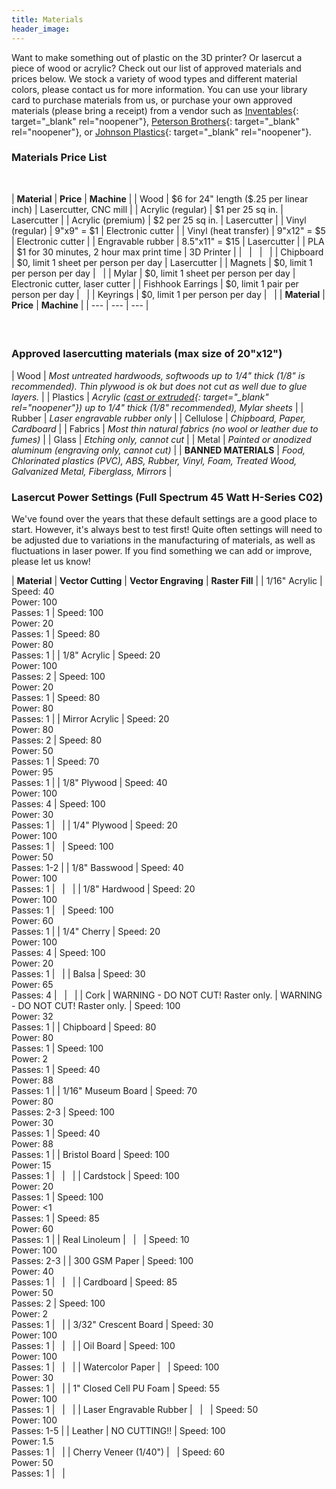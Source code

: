 ```yaml
---
title: Materials
header_image:
---
```


Want to make something out of plastic on the 3D printer? Or lasercut a piece of wood or acrylic? Check out our list of approved materials and prices below. We stock a variety of wood types and different material colors, please contact us for more information. You can use your library card to purchase materials from us, or purchase your own approved materials (please bring a receipt) from a vendor such as [Inventables](http://inventables.com){: target="_blank" rel="noopener"}, [Peterson Brothers](http://petersenplastics.com/){: target="_blank" rel="noopener"}, or [Johnson Plastics](https://www.jpplus.com/){: target="_blank" rel="noopener"}.

### Materials Price List

&nbsp;

| **Material** | **Price** | **Machine** |
| Wood | $6 for 24" length ($.25 per linear inch) | Lasercutter, CNC mill |
| Acrylic (regular) | $1 per 25 sq in. | Lasercutter |
| Acrylic (premium) | $2 per 25 sq in. | Lasercutter |
| Vinyl (regular) | 9"x9" = $1 | Electronic cutter |
| Vinyl (heat transfer) | 9"x12" = $5 | Electronic cutter |
| Engravable rubber | 8\.5"x11" = $15 | Lasercutter |
| PLA | $1 for 30 minutes, 2 hour max print time | 3D Printer |
| &nbsp; | &nbsp; | &nbsp; |
| Chipboard | $0, limit 1 sheet per person per day | Lasercutter |
| Magnets | $0, limit 1 per person per day | &nbsp; |
| Mylar | $0, limit 1 sheet per person per day | Electronic cutter, laser cutter |
| Fishhook Earrings | $0, limit 1 pair per person per day | &nbsp; |
| Keyrings | $0, limit 1 per person per day | &nbsp; |
| **Material** | **Price** | **Machine** |
| --- | --- | --- |

#### &nbsp;

### Approved lasercutting materials (max size of 20"x12")

| Wood | *Most untreated hardwoods, softwoods up to 1/4" thick (1/8" is recommended). Thin plywood is ok but does not cut as well due to glue layers.* |
| Plastics | *Acrylic ([cast or extruded](https://www.acmeplastics.com/cast-vs-extruded){: target="_blank" rel="noopener"}) up to 1/4" thick (1/8" recommended), Mylar sheets* |
| Rubber | *Laser engravable rubber only* |
| Cellulose | *Chipboard, Paper, Cardboard* |
| Fabrics | *Most thin natural fabrics (no wool or leather due to fumes)* |
| Glass | *Etching only, cannot cut* |
| Metal | *Painted or anodized aluminum (engraving only, cannot cut)* |
| **BANNED MATERIALS** | *Food, Chlorinated plastics (PVC), ABS, Rubber, Vinyl, Foam, Treated Wood, Galvanized Metal, Fiberglass, Mirrors* |

### Lasercut Power Settings (Full Spectrum 45 Watt H-Series C02)

We've found over the years that these default settings are a good place to start. However, it's always best to test first\! Quite often settings will need to be adjusted due to variations in the manufacturing of materials, as well as fluctuations in laser power. If you find something we can add or improve, please let us know\!

| **Material** | **Vector Cutting** | **Vector Engraving** | **Raster Fill** |
| 1/16" Acrylic | Speed: 40<br>Power: 100<br>Passes: 1 | Speed: 100<br>Power: 20<br>Passes: 1 | Speed: 80<br>Power: 80<br>Passes: 1 |
| 1/8" Acrylic | Speed: 20<br>Power: 100<br>Passes: 2 | Speed: 100<br>Power: 20<br>Passes: 1 | Speed: 80<br>Power: 80<br>Passes: 1 |
| Mirror Acrylic | Speed: 20<br>Power: 80<br>Passes: 2 | Speed: 80<br>Power: 50<br>Passes: 1 | Speed: 70<br>Power: 95<br>Passes: 1 |
| 1/8" Plywood | Speed: 40<br>Power: 100<br>Passes: 4 | Speed: 100<br>Power: 30<br>Passes: 1 | &nbsp; |
| 1/4" Plywood | Speed: 20<br>Power: 100<br>Passes: 1 | &nbsp; | Speed: 100<br>Power: 50<br>Passes: 1-2 |
| 1/8" Basswood | Speed: 40<br>Power: 100<br>Passes: 1 | &nbsp; | &nbsp; |
| 1/8" Hardwood | Speed: 20<br>Power: 100<br>Passes: 1 | &nbsp; | Speed: 100<br>Power: 60<br>Passes: 1 |
| 1/4" Cherry | Speed: 20<br>Power: 100<br>Passes: 4 | Speed: 100<br>Power: 20<br>Passes: 1 | &nbsp; |
| Balsa | Speed: 30<br>Power: 65<br>Passes: 4 | &nbsp; | &nbsp; |
| Cork | WARNING - DO NOT CUT\! Raster only. | WARNING - DO NOT CUT\! Raster only. | Speed: 100<br>Power: 32<br>Passes: 1 |
| Chipboard | Speed: 80<br>Power: 80<br>Passes: 1 | Speed: 100<br>Power: 2<br>Passes: 1 | Speed: 40<br>Power: 88<br>Passes: 1 |
| 1/16" Museum Board | Speed: 70<br>Power: 80<br>Passes: 2-3 | Speed: 100<br>Power: 30<br>Passes: 1 | Speed: 40<br>Power: 88<br>Passes: 1 |
| Bristol Board | Speed: 100<br>Power: 15<br>Passes: 1 | &nbsp; | &nbsp; |
| Cardstock | Speed: 100<br>Power: 20<br>Passes: 1 | Speed: 100<br>Power: &lt;1<br>Passes: 1 | Speed: 85<br>Power: 60<br>Passes: 1 |
| Real Linoleum | &nbsp; | &nbsp; | Speed: 10<br>Power: 100<br>Passes: 2-3 |
| 300 GSM Paper | Speed: 100<br>Power: 40<br>Passes: 1 | &nbsp; | &nbsp; |
| Cardboard | Speed: 85<br>Power: 50<br>Passes: 2 | Speed: 100<br>Power: 2<br>Passes: 1 | &nbsp; |
| 3/32" Crescent Board | Speed: 30<br>Power: 100<br>Passes: 1 | &nbsp; | &nbsp; |
| Oil Board | Speed: 100<br>Power: 100<br>Passes: 1 | &nbsp; | &nbsp; |
| Watercolor Paper | &nbsp; | Speed: 100<br>Power: 30<br>Passes: 1 | &nbsp; |
| 1" Closed Cell PU Foam | Speed: 55<br>Power: 100<br>Passes: 1 | &nbsp; | &nbsp; |
| Laser Engravable Rubber | &nbsp; | &nbsp; | Speed: 50<br>Power: 100<br>Passes: 1-5 |
| Leather | NO CUTTING\!\! | Speed: 100<br>Power: 1.5<br>Passes: 1 | &nbsp; |
| Cherry Veneer (1/40") | &nbsp; | Speed: 60<br>Power: 50<br>Passes: 1 | &nbsp; |

&nbsp;